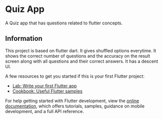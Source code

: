 # Quiz App


A Quiz app that has questions related to flutter concepts.

## Information

This project is based on flutter dart.
It gives shuffled options everytime.
It shows the correct number of questions and the accuracy on the result screen along with all questions and their correct answers.
It has a descent UI.

A few resources to get you started if this is your first Flutter project:

- [Lab: Write your first Flutter app](https://docs.flutter.dev/get-started/codelab)
- [Cookbook: Useful Flutter samples](https://docs.flutter.dev/cookbook)

For help getting started with Flutter development, view the
[online documentation](https://docs.flutter.dev/), which offers tutorials,
samples, guidance on mobile development, and a full API reference.

 
 
